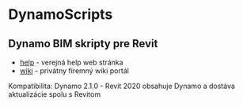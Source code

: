 # DynamoScripts
## Dynamo BIM skripty pre Revit
* [help](http://dynamohelp.atwebpages.com) - verejná help web stránka
* [wiki](https://gfi.miraheze.org/wiki/Zoznam_Dynamo_skriptov) - privátny firemný wiki portál

Kompatibilita: Dynamo 2.1.0 - Revit 2020 obsahuje Dynamo a dostáva aktualizácie spolu s Revitom